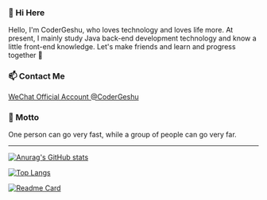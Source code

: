 ### 👋 Hi Here

<!--
**CoderGeshu/CoderGeshu** is a ✨ _special_ ✨ repository because its `README.md` (this file) appears on your GitHub profile.

Here are some ideas to get you started:

- 🔭 I’m currently working on ...
- 🌱 I’m currently learning ...
- 👯 I’m looking to collaborate on ...
- 🤔 I’m looking for help with ...
- 💬 Ask me about ...
- 📫 How to reach me: ...
- 😄 Pronouns: ...
- ⚡ Fun fact: ...
-->
Hello, I'm CoderGeshu, who loves technology and loves life more. 
At present, I mainly study Java back-end development technology and know a little front-end knowledge. 
Let's make friends and learn and progress together 🤞

### 📫 Contact Me

[WeChat Official Account @CoderGeshu](https://mp.weixin.qq.com/s/IziWp01QgxlSUUuICP6_FQ)

### 🔭 Motto

One person can go very fast, while a group of people can go very far.

***

[![Anurag's GitHub stats](https://github-readme-stats.vercel.app/api?username=CoderGeshu&show_icons=true&hide=stars,commits,prs&theme=radical)](https://github.com/CoderGeshu/)

[![Top Langs](https://github-readme-stats.vercel.app/api/top-langs/?username=CoderGeshu&layout=compact)](https://github.com/CoderGeshu/)

[![Readme Card](https://github-readme-stats.vercel.app/api/pin/?username=CoderGeshu&repo=blogs&theme=flag-india)](https://github.com/CoderGeshu/blogs)
